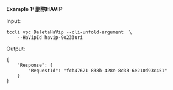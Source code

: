 **Example 1: 删除HAVIP**



Input: 

```
tccli vpc DeleteHaVip --cli-unfold-argument  \
    --HaVipId havip-9o233uri
```

Output: 
```
{
    "Response": {
        "RequestId": "fcb47621-838b-428e-8c33-6e210d93c451"
    }
}
```

